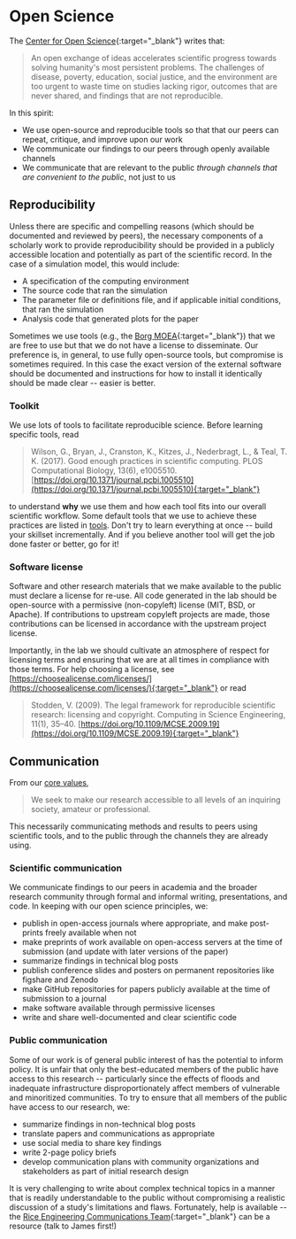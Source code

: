 # Open Science

The [Center for Open Science](https://www.cos.io/){:target="_blank"} writes that:

> An open exchange of ideas accelerates scientific progress towards solving humanity's most persistent problems. The challenges of disease, poverty, education, social justice, and the environment are too urgent to waste time on studies lacking rigor, outcomes that are never shared, and findings that are not reproducible.

In this spirit:

* We use open-source and reproducible tools so that that our peers can repeat, critique, and improve upon our work
* We communicate our findings to our peers through openly available channels
* We communicate that are relevant to the public _through channels that are convenient to the public_, not just to us

## Reproducibility

Unless there are specific and compelling reasons (which should be documented and reviewed by peers), the necessary components of a scholarly work to provide reproducibility should be provided in a publicly accessible location and potentially as part of the scientific record.
In the case of a simulation model, this would include:

* A specification of the computing environment
* The source code that ran the simulation
* The parameter file or definitions file, and if applicable initial conditions, that ran the simulation
* Analysis code that generated plots for the paper

Sometimes we use tools (e.g., the [Borg MOEA](http://borgmoea.org/){:target="_blank"}) that we are free to use but that we do not have a license to disseminate.
Our preference is, in general, to use fully open-source tools, but compromise is sometimes required.
In this case the exact version of the external software should be documented and instructions for how to install it identically should be made clear -- easier is better.

### Toolkit

We use lots of tools to facilitate reproducible science.
Before learning specific tools, read

> Wilson, G., Bryan, J., Cranston, K., Kitzes, J., Nederbragt, L., & Teal, T. K. (2017). Good enough practices in scientific computing. PLOS Computational Biology, 13(6), e1005510. [https://doi.org/10.1371/journal.pcbi.1005510](https://doi.org/10.1371/journal.pcbi.1005510){:target="_blank"}

to understand **why** we use them and how each tool fits into our overall scientific workflow.
Some default tools that  we use to achieve these practices are listed in [tools](/tools).
Don't try to learn everything at once -- build your skillset incrementally.
And if you believe another tool will get the job done faster or better, go for it!

### Software license

Software and other research materials that we make available to the public must declare a license for re-use.
All code generated in the lab should be open-source with a permissive (non-copyleft) license (MIT, BSD, or Apache).
If contributions to upstream copyleft projects are made, those contributions can be licensed in accordance with the upstream project license.

Importantly, in the lab we should cultivate an atmosphere of respect for licensing terms and ensuring that we are at all times in compliance with those terms.
For help choosing a license, see [https://choosealicense.com/licenses/](https://choosealicense.com/licenses/){:target="_blank"} or read

> Stodden, V. (2009). The legal framework for reproducible scientific research: licensing and copyright. Computing in Science Engineering, 11(1), 35–40. [https://doi.org/10.1109/MCSE.2009.19](https://doi.org/10.1109/MCSE.2009.19){:target="_blank"}

## Communication

From our [core values](/#core-values),

> We seek to make our research accessible to all levels of an inquiring society, amateur or professional.

This necessarily communicating methods and results to peers using scientific tools, and to the public through the channels they are already using.

### Scientific communication

We communicate findings to our peers in academia and the broader research community through formal and informal writing, presentations, and code.
In keeping with our open science principles, we:

* publish in open-access journals where appropriate, and make post-prints freely available when not
* make preprints of work available on open-access servers at the time of submission (and update with later versions of the paper)
* summarize findings in technical blog posts
* publish conference slides and posters on permanent repositories like figshare and Zenodo
* make GitHub repositories for papers publicly available at the time of submission to a journal
* make software available through permissive licenses
* write and share well-documented and clear scientific code

### Public communication

Some of our work is of general public interest of has the potential to inform policy.
It is unfair that only the best-educated members of the public have access to this research -- particularly since the effects of floods and inadequate infrastructure disproportionately affect members of vulnerable and minoritized communities.
To try to ensure that all members of the public have access to our research, we:

* summarize findings in non-technical blog posts
* translate papers and communications as appropriate
* use social media to share key findings
* write 2-page policy briefs
* develop communication plans with community organizations and stakeholders as part of initial research design

It is very challenging to write about complex technical topics in a manner that is readily understandable to the public without compromising a realistic discussion of a study's limitations and flaws.
Fortunately, help is available -- the [Rice Engineering Communications Team](https://engineering.rice.edu/communications){:target="_blank"} can be a resource (talk to James first!)
